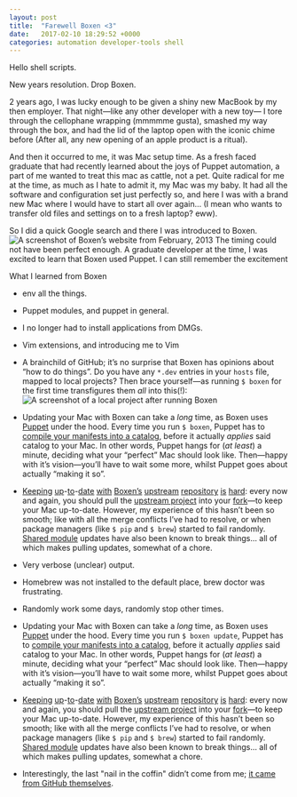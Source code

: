 ```yaml
---
layout: post
title:  "Farewell Boxen <3"
date:   2017-02-10 18:29:52 +0000
categories: automation developer-tools shell
---
```

Hello shell scripts.

New years resolution. Drop Boxen.

2 years ago, I was lucky enough to be given a shiny new MacBook by my then employer. That night&mdash;like any other developer with a new toy&mdash; I tore through the cellophane wrapping (mmmmme gusta), smashed my way through the box, and had the lid of the laptop open with the iconic chime before (After all, any new opening of an apple product is a ritual).

And then it occurred to me, it was Mac setup time. As a fresh faced graduate that had recently learned about the joys of Puppet automation, a part of me wanted to treat this mac as cattle, not a pet. Quite radical for me at the time, as much as I hate to admit it, my Mac was my baby. It had all the software and configuration set just perfectly so, and here I was with a brand new Mac where I would have to start all over again&hellip; (I mean who wants to transfer old files and settings on to a fresh laptop? eww).

So I did a quick Google search and there I was introduced to Boxen.
![A screenshot of Boxen&rsquo;s website from February, 2013][boxen 2013 website screenshot]
The timing could not have been perfect enough. A graduate developer at the time, I was excited to learn that Boxen used Puppet. I can still remember the excitement 

What I learned from Boxen
* env all the things.
* Puppet modules, and puppet in general.
* I no longer had to install applications from DMGs.
* Vim extensions, and introducing me to Vim 

* A brainchild of GitHub; it&rsquo;s no surprise that Boxen has opinions about &ldquo;how to do things&rdquo;. Do you have any `*.dev` entries in your `hosts` file, mapped to local projects? Then brace yourself&mdash;as running `$ boxen` for the first time transfigures them *all* into this(!):
![A screenshot of a local project after running Boxen][boxen nginx octocat]
* Updating your Mac with Boxen can take a *long* time, as Boxen uses [Puppet][puppet] under the hood. Every time you run `$ boxen`, Puppet has to [compile your manifests into a catalog][puppet catalog compilation], before it actually *applies* said catalog to your Mac. In other words, Puppet hangs for (*at least*) a minute, deciding what your &ldquo;perfect&rdquo; Mac should look like. Then&mdash;happy with it&rsquo;s vision&mdash;you&rsquo;ll have to wait some more, whilst Puppet goes about actually &ldquo;making it so&rdquo;.
* [Keeping][boxen upstream merge 1] [up][boxen upstream merge 2]-[to][boxen upstream merge 3]-[date][boxen upstream merge 4] [with][boxen upstream merge 5] [Boxen&rsquo;s][boxen upstream merge 6] [upstream][boxen upstream merge 7] [repository][boxen upstream merge 8] [is][boxen upstream merge 9] [hard][boxen upstream merge 10]: every now and again, you should pull the [upstream project][boxen upstream] into your [fork][boxen fork]&mdash;to keep your Mac up-to-date. However, my experience of this hasn&rsquo;t been so smooth; like with all the merge conflicts I&rsquo;ve had to resolve, or when package managers (like `$ pip` and `$ brew`) started to fail randomly. [Shared module][boxen shared modules] updates have also been known to break things&hellip; all of which makes pulling updates, somewhat of a chore.
* Very verbose (unclear) output.
* Homebrew was not installed to the default place, brew doctor was frustrating.
* Randomly work some days, randomly stop other times.
* Updating your Mac with Boxen can take a *long* time, as Boxen uses [Puppet][puppet] under the hood. Every time you run `$ boxen update`, Puppet has to [compile your manifests into a catalog][puppet catalog compilation], before it actually *applies* said catalog to your Mac. In other words, Puppet hangs for (*at least*) a minute, deciding what your &ldquo;perfect&rdquo; Mac should look like. Then&mdash;happy with it&rsquo;s vision&mdash;you&rsquo;ll have to wait some more, whilst Puppet goes about actually &ldquo;making it so&rdquo;.
* [Keeping][boxen upstream merge 1] [up][boxen upstream merge 2]-[to][boxen upstream merge 3]-[date][boxen upstream merge 4] [with][boxen upstream merge 5] [Boxen&rsquo;s][boxen upstream merge 6] [upstream][boxen upstream merge 7] [repository][boxen upstream merge 8] [is][boxen upstream merge 9] [hard][boxen upstream merge 10]: every now and again, you should pull the [upstream project][boxen upstream] into your [fork][boxen fork]&mdash;to keep your Mac up-to-date. However, my experience of this hasn&rsquo;t been so smooth; like with all the merge conflicts I&rsquo;ve had to resolve, or when package managers (like `$ pip` and `$ brew`) started to fail randomly. [Shared module][boxen shared modules] updates have also been known to break things&hellip; all of which makes pulling updates, somewhat a chore.
* Interestingly, the last "nail in the coffin" didn&rsquo;t come from me; [it came from GitHub themselves][github drop boxen].

[github drop boxen]: https://github.com/boxen/boxen/issues/197 "GitHub announced they were no longer maintain Boxen"

[boxen 2013 website screenshot]: /images/boxen-website-2013-02-18.png
[boxen nginx octocat]: /images/boxen-nginx-octocat.png

[boxen fork]: https://github.com/kieran-bamforth/our-boxen
[boxen shared modules]: https://github.com/boxen?utf8=%E2%9C%93&q=puppet-&type=&language=
[boxen upstream]: https://github.com/boxen/our-boxen
[boxen upstream merge 1]: https://github.com/kieran-bamforth/our-boxen/commit/47f6e64bf1ae9e963bd38df3f3c468661c970e76 "2014-09-30: Big update with upstream."
[boxen upstream merge 2]: https://github.com/kieran-bamforth/our-boxen/commit/ce44e80a991e1fb801c9a60dde212911b244bb2a "2015-02-19: Merge with upstream."
[boxen upstream merge 3]: https://github.com/kieran-bamforth/our-boxen/commit/8f039a6b6014b0a9b50e9ebcbe93af07603ac613 "2015-06-03: Merge with upstream."
[boxen upstream merge 4]: https://github.com/kieran-bamforth/our-boxen/commit/344f091b370a94c7863c1c8890f8d02ad3bb0f0e "2015-08-04: Lots of updaten."
[boxen upstream merge 5]: https://github.com/kieran-bamforth/our-boxen/commit/c6b13af9dec3d31857cb169014370737d6b0f0b5 "2016-01-25: Something something something?"
[boxen upstream merge 6]: https://github.com/kieran-bamforth/our-boxen/commit/7fe877f45882cda540b3ad99448fd2bba25a6e04 "2016-04-25: Merge master..."
[boxen upstream merge 7]: https://github.com/kieran-bamforth/our-boxen/commit/7c918942c9e633a0c3eb93938e92174884cac9c9 "2016-04-25: Merge working branch."
[boxen upstream merge 8]:https://github.com/kieran-bamforth/our-boxen/commit/1e41960fa2e0052a9d15c86201e533f6dd5f6cae "2016-05-10: Updates."
[boxen upstream merge 9]:https://github.com/kieran-bamforth/our-boxen/commit/26454fdaeb277fde70d4bbdbf52fc2b1bd4b80a1 "2016-05-10: Merge master."
[boxen upstream merge 10]:https://github.com/kieran-bamforth/our-boxen/commit/aa99351da2a47102a2a53f2d18d91299ab1e1cfb "2016-09-18: Merge upstream."

[boxen and localhost]: https://github.com/kieran-bamforth/our-boxen/commit/9b598e979db5adfc0fe1796b487f242f63c0f95d


[puppet]: https://puppet.com/
[puppet catalog compilation]: https://docs.puppet.com/puppet/4.9/subsystem_catalog_compilation.html
